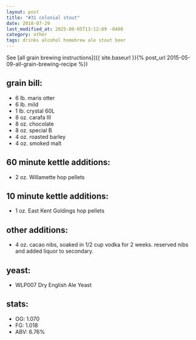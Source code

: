 ```yaml
---
layout: post
title: "#31 colonial stout"
date: 2018-07-29
last_modified_at: 2025-08-05T13:12:09 -0400
category: other
tags: drinks alcohol homebrew ale stout beer
---
```

See  [all grain brewing instructions]({{ site.baseurl }}{% post_url 2015-05-09-all-grain-brewing-recipe %})

## grain bill:
* 6 lb. maris otter
* 6 lb. mild
* 1 lb. crystal 60L
* 8 oz. carafa III
* 8 oz. chocolate
* 8 oz. special B
* 4 oz. roasted barley
* 4 oz. smoked malt

## 60 minute kettle additions:
* 2 oz. Willamette hop pellets

## 10 minute kettle additions:
* 1 oz. East Kent Goldings hop pellets

## other additions:
* 4 oz. cacao nibs, soaked in 1/2 cup vodka for 2 weeks. reserved nibs and added liquor to secondary.

## yeast:
* WLP007 Dry English Ale Yeast

## stats:
* OG: 1.070
* FG: 1.018
* ABV: 6.76%
